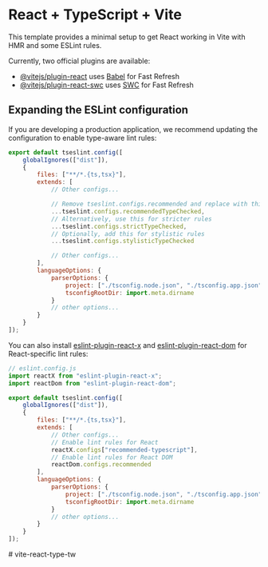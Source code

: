 # React + TypeScript + Vite

This template provides a minimal setup to get React working in Vite with HMR and some ESLint rules.

Currently, two official plugins are available:

- [@vitejs/plugin-react](https://github.com/vitejs/vite-plugin-react/blob/main/packages/plugin-react) uses [Babel](https://babeljs.io/) for Fast Refresh
- [@vitejs/plugin-react-swc](https://github.com/vitejs/vite-plugin-react/blob/main/packages/plugin-react-swc) uses [SWC](https://swc.rs/) for Fast Refresh

## Expanding the ESLint configuration

If you are developing a production application, we recommend updating the configuration to enable type-aware lint rules:

```js
export default tseslint.config([
    globalIgnores(["dist"]),
    {
        files: ["**/*.{ts,tsx}"],
        extends: [
            // Other configs...

            // Remove tseslint.configs.recommended and replace with this
            ...tseslint.configs.recommendedTypeChecked,
            // Alternatively, use this for stricter rules
            ...tseslint.configs.strictTypeChecked,
            // Optionally, add this for stylistic rules
            ...tseslint.configs.stylisticTypeChecked

            // Other configs...
        ],
        languageOptions: {
            parserOptions: {
                project: ["./tsconfig.node.json", "./tsconfig.app.json"],
                tsconfigRootDir: import.meta.dirname
            }
            // other options...
        }
    }
]);
```

You can also install [eslint-plugin-react-x](https://github.com/Rel1cx/eslint-react/tree/main/packages/plugins/eslint-plugin-react-x) and [eslint-plugin-react-dom](https://github.com/Rel1cx/eslint-react/tree/main/packages/plugins/eslint-plugin-react-dom) for React-specific lint rules:

```js
// eslint.config.js
import reactX from "eslint-plugin-react-x";
import reactDom from "eslint-plugin-react-dom";

export default tseslint.config([
    globalIgnores(["dist"]),
    {
        files: ["**/*.{ts,tsx}"],
        extends: [
            // Other configs...
            // Enable lint rules for React
            reactX.configs["recommended-typescript"],
            // Enable lint rules for React DOM
            reactDom.configs.recommended
        ],
        languageOptions: {
            parserOptions: {
                project: ["./tsconfig.node.json", "./tsconfig.app.json"],
                tsconfigRootDir: import.meta.dirname
            }
            // other options...
        }
    }
]);
```

#   v i t e - r e a c t - t y p e - t w 
 
 
